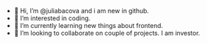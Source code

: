- 👋 Hi, I’m @juliabacova and i am new in github.
- 👀 I’m interested in coding.
- 🌱 I’m currently learning new things about frontend.
- 💞️ I’m looking to collaborate on couple of projects. I am investor.

